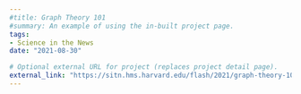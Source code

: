 ```yaml
---
#title: Graph Theory 101
#summary: An example of using the in-built project page.
tags:
- Science in the News
date: "2021-08-30"

# Optional external URL for project (replaces project detail page).
external_link: "https://sitn.hms.harvard.edu/flash/2021/graph-theory-101/"
---
```

